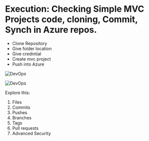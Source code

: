 
# Execution: Checking Simple MVC Projects code, cloning, Commit, Synch in Azure repos.

- Clone Repository 
- Give folder location 
- Give credintial 
- Create mvc project 
- Push into Azure 

![DevOps](https://drive.google.com/uc?id=1vNhLom8qu2kUzGKZ2RtwkO3cWT9CXSon)

![DevOps](https://drive.google.com/uc?id=1qQqXEf6u31KTaDtcg23gFXW9KAvJG2AT)


Explore this: 

1. Files
2. Commits
3. Pushes
4. Branches
5. Tags
6. Pull requests
7. Advanced Security 
